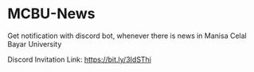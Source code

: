 # MCBU-News
Get notification with discord bot, whenever there is news in Manisa Celal Bayar University

Discord Invitation Link: https://bit.ly/3IdSThi
